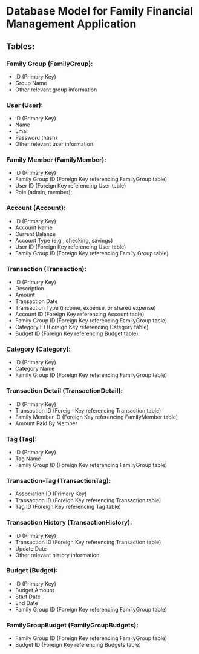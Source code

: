 # Database Model for Family Financial Management Application

## Tables:

### Family Group (FamilyGroup):
- ID (Primary Key)
- Group Name
- Other relevant group information

### User (User):
- ID (Primary Key)
- Name
- Email
- Password (hash)
- Other relevant user information

### Family Member (FamilyMember):
- ID (Primary Key)
- Family Group ID (Foreign Key referencing FamilyGroup table)
- User ID (Foreign Key referencing User table)
- Role (admin, member);

### Account (Account):
- ID (Primary Key)
- Account Name
- Current Balance
- Account Type (e.g., checking, savings)
- User ID (Foreign Key referencing User table)
- Family Group ID (Foreign Key referencing Family Group table)

### Transaction (Transaction):
- ID (Primary Key)
- Description
- Amount
- Transaction Date
- Transaction Type (income, expense, or shared expense)
- Account ID (Foreign Key referencing Account table)
- Family Group ID (Foreign Key referencing FamilyGroup table)
- Category ID (Foreign Key referencing Category table)
- Budget ID (Foreign Key referencing Budget table)

### Category (Category):
- ID (Primary Key)
- Category Name
- Family Group ID (Foreign Key referencing FamilyGroup table)

### Transaction Detail (TransactionDetail):
- ID (Primary Key)
- Transaction ID (Foreign Key referencing Transaction table)
- Family Member ID (Foreign Key referencing FamilyMember table)
- Amount Paid By Member

### Tag (Tag):
- ID (Primary Key)
- Tag Name
- Family Group ID (Foreign Key referencing FamilyGroup table)

### Transaction-Tag (TransactionTag):
- Association ID (Primary Key)
- Transaction ID (Foreign Key referencing Transaction table)
- Tag ID (Foreign Key referencing Tag table)

### Transaction History (TransactionHistory):
- ID (Primary Key)
- Transaction ID (Foreign Key referencing Transaction table)
- Update Date
- Other relevant history information

### Budget (Budget):
- ID (Primary Key)
- Budget Amount
- Start Date
- End Date
- Family Group ID (Foreign Key referencing FamilyGroup table)

### FamilyGroupBudget (FamilyGroupBudgets):
- Family Group ID (Foreign Key referencing FamilyGroup table)
- Budget ID (Foreign Key referencing Budgets table)
